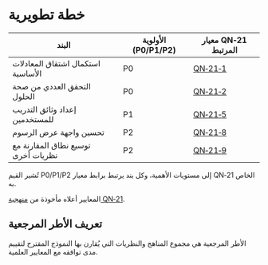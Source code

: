 # خطة تطويرية

<!-- mandatory fields: item, priority (P0/P1/P2), qn -->

| البند | الأولوية (P0/P1/P2) | معيار QN‑21 المرتبط |
|-------|--------------------|----------------------|
| استكمال اشتقاق المعادلات الأساسية | P0 | [QN‑21‑1](https://example.com/qn-21#1) |
| التحقق العددي من صحة الحلول | P0 | [QN‑21‑2](https://example.com/qn-21#2) |
| إعداد وثائق التدريب للمستخدمين | P1 | [QN‑21‑5](https://example.com/qn-21#5) |
| تحسين واجهة عرض الرسوم | P2 | [QN‑21‑8](https://example.com/qn-21#8) |
| توسيع نطاق المقارنة مع نظريات أخرى | P2 | [QN‑21‑9](https://example.com/qn-21#9) |

تُشير القيم P0/P1/P2 إلى مستويات الأهمية، وكل بند يرتبط برابط معيار QN‑21 الخاص به.

المعايير أعلاه مأخوذة من [منهجية QN‑21](https://example.com/qn-21).

## تعريف الأطر المرجعية
الأطر المرجعية هي مجموع المناهج والنظريات التي يُقارن بها النموذج المقترح لتقييم مدى توافقه مع المعايير العلمية.
